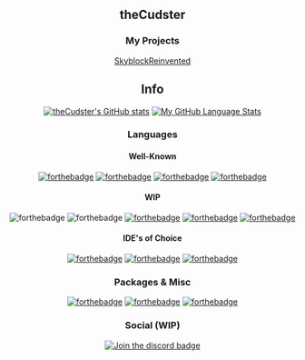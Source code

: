 <div align="center">
  
## theCudster
### My Projects
  
[SkyblockReinvented](https://github.com/theCudster/SkyblockReinvented)<br>
  
## Info
[![theCudster's GitHub stats](https://github-readme-stats.vercel.app/api?username=theCudster)](https://github.com/anuraghazra/github-readme-stats)
[![My GitHub Language Stats](https://github-readme-stats.vercel.app/api/top-langs/?username=theCudster)]()
### Languages
#### Well-Known
[![forthebadge](https://img.shields.io/badge/kotlin-7e46fb.svg?&style=for-the-badge&logo=kotlin&logoColor=white)](https://kotlinlang.org)
[![forthebadge](https://img.shields.io/badge/java-e00000.svg?&style=for-the-badge&logo=java&logoColor=white)](https://java.com)
[![forthebadge](https://img.shields.io/badge/python-ffd448.svg?&style=for-the-badge&logo=python&logoColor=black)](https://python.org)
[![forthebadge](https://img.shields.io/badge/latex-%23008080.svg?style=for-the-badge&logo=latex&logoColor=white)](https://www.latex-project.org)
#### WIP
![forthebadge](https://img.shields.io/badge/html-green.svg?&style=for-the-badge&logo=html5&logoColor=white)
![forthebadge](https://img.shields.io/badge/css-magenta.svg?&style=for-the-badge&logo=css3&logoColor=white)
[![forthebadge](https://img.shields.io/badge/javascript-fcdc00.svg?&style=for-the-badge&logo=javascript&logoColor=black)](https://javascript.com)
[![forthebadge](https://img.shields.io/badge/typescript-3178c6.svg?&style=for-the-badge&logo=typescript&logoColor=white)](https://www.typescriptlang.org)
[![forthebadge](https://img.shields.io/badge/node.js-%2343853D.svg?style=for-the-badge&logo=node-dot-js&logoColor=white)](https://nodejs.org)
#### IDE's of Choice
[![forthebadge](https://img.shields.io/badge/IntelliJIDEA-000000.svg?style=for-the-badge&logo=intellij-idea&logoColor=white)](https://www.jetbrains.com/idea/)
[![forthebadge](https://img.shields.io/badge/Atom-%2366595C.svg?style=for-the-badge&logo=atom&logoColor=white)](https://atom.io)
[![forthebadge](https://img.shields.io/badge/pycharm-143?style=for-the-badge&logo=pycharm&logoColor=black&color=black&labelColor=green)](https://www.jetbrains.com/pycharm/)
### Packages & Misc
[![forthebadge](https://img.shields.io/badge/git-%23F05033.svg?style=for-the-badge&logo=git&logoColor=white)](https://git-scm.com)
[![forthebadge](https://img.shields.io/badge/numpy-%23013243.svg?style=for-the-badge&logo=numpy&logoColor=white)](https://numpy.org)
[![forthebadge](https://img.shields.io/badge/Keras-%23D00000.svg?style=for-the-badge&logo=Keras&logoColor=white)](https://keras.io)
### Social (WIP)
  [![Join the discord badge](https://img.shields.io/badge/Join%20my%20Discord-7289da.svg?style=for-the-badge&logo=discord&logoColor=white)](https://discord.gg/xkeYgZrRbN)
</div>
